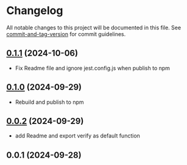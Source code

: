# Changelog

All notable changes to this project will be documented in this file. See [commit-and-tag-version](https://github.com/absolute-version/commit-and-tag-version) for commit guidelines.

## [0.1.1](https://github.com/Anousack789/is_laos_phone_number/compare/v0.1.0...v0.1.1) (2024-10-06)
- Fix Readme file and ignore jest.config.js when publish to npm

## [0.1.0](https://github.com/Anousack789/is_laos_phone_number/compare/v0.0.2...v0.1.0) (2024-09-29)
- Rebuild and publish to npm

## [0.0.2](https://github.com/Anousack789/is_laos_phone_number/compare/v0.0.1...v0.0.2) (2024-09-29)
- add Readme and export verify as default function

## 0.0.1 (2024-09-28)
